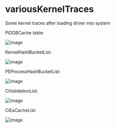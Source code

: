 # variousKernelTraces
Some kernel traces after loading driver into system

PiDDBCache table:

![image](https://user-images.githubusercontent.com/24960803/182040850-02aef798-9d20-43f8-b9bf-62d463506d9c.png)

KernelHashBucketList:

![image](https://user-images.githubusercontent.com/24960803/182040863-d8813904-2223-4ef2-a278-a44d095bf7de.png)

PEProcessHashBucketList:

![image](https://user-images.githubusercontent.com/24960803/182040885-a998f4d7-d0c3-43fa-957e-a089c69c84b9.png)

CiValidationList:

![image](https://user-images.githubusercontent.com/24960803/182040916-f1a840ca-3e0f-4848-aab5-215305634368.png)

CiEaCacheList:

![image](https://user-images.githubusercontent.com/24960803/182040936-4ac79549-8b42-42b0-9d54-221e0dc7fe16.png)
